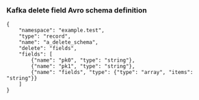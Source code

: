 ### Kafka delete field Avro schema definition

```
{
    "namespace": "example.test",
    "type": "record",
    "name": "a_delete_schema",
    "delete": "fields",
    "fields": [
        {"name": "pk0", "type": "string"},
        {"name": "pk1", "type": "string"},
        {"name": "fields", "type": {"type": "array", "items": "string"}}
    ]
}
```
